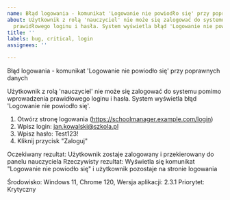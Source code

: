 ```yaml
---
name: Błąd logowania - komunikat 'Logowanie nie powiodło się' przy poprawnych danych
about: Użytkownik z rolą 'nauczyciel' nie może się zalogować do systemu pomimo wprowadzenia
  prawidłowego loginu i hasła. System wyświetla błąd 'Logowanie nie powiodło się'."
title: ''
labels: bug, critical, login
assignees: ''

---
```


Błąd logowania - komunikat 'Logowanie nie powiodło się' przy poprawnych danych

Użytkownik z rolą 'nauczyciel' nie może się zalogować do systemu pomimo wprowadzenia prawidłowego loginu i hasła. System wyświetla błąd 'Logowanie nie powiodło się'.

1. Otwórz stronę logowania (https://schoolmanager.example.com/login)
2. Wpisz login: jan.kowalski@szkola.pl
3. Wpisz hasło: Test123!
4. Kliknij przycisk "Zaloguj"

Oczekiwany rezultat: Użytkownik zostaje zalogowany i przekierowany do panelu nauczyciela
Rzeczywisty rezultat: Wyświetla się komunikat "Logowanie nie powiodło się" i użytkownik pozostaje na stronie
logowania

Środowisko: Windows 11, Chrome 120, Wersja aplikacji: 2.3.1
Priorytet: Krytyczny
